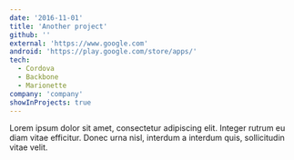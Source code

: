 ```yaml
---
date: '2016-11-01'
title: 'Another project'
github: ''
external: 'https://www.google.com'
android: 'https://play.google.com/store/apps/'
tech:
  - Cordova
  - Backbone
  - Marionette
company: 'company'
showInProjects: true
---
```


Lorem ipsum dolor sit amet, consectetur adipiscing elit. Integer rutrum eu diam vitae efficitur. Donec urna nisl, interdum a interdum quis, sollicitudin vitae velit.
